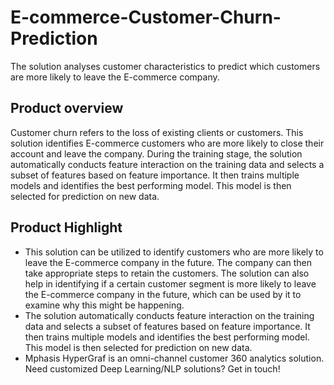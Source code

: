 # E-commerce-Customer-Churn-Prediction
The solution analyses customer characteristics to predict which customers are more likely to leave the E-commerce company.
## Product overview
Customer churn refers to the loss of existing clients or customers. This solution identifies E-commerce customers who are more likely to close their account and leave the company. During the training stage, the solution automatically conducts feature interaction on the training data and selects a subset of features based on feature importance. It then trains multiple models and identifies the best performing model. This model is then selected for prediction on new data.

## Product Highlight 

* This solution can be utilized to identify customers who are more likely to leave the E-commerce company in the future. The company can then take appropriate steps to retain the customers. The solution can also help in identifying if a certain customer segment is more likely to leave the E-commerce company in the future, which can be used by it to examine why this might be happening.
* The solution automatically conducts feature interaction on the training data and selects a subset of features based on feature importance. It then trains multiple models and identifies the best performing model. This model is then selected for prediction on new data.
* Mphasis HyperGraf is an omni-channel customer 360 analytics solution. Need customized Deep Learning/NLP solutions? Get in touch!
